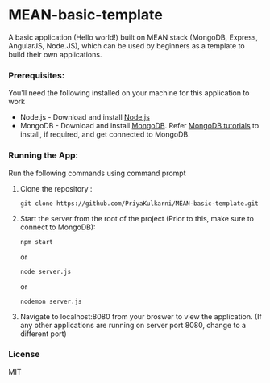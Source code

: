 # MEAN-basic-template
A basic application (Hello world!) built on MEAN stack (MongoDB, Express, AngularJS, Node.JS), which can be used by beginners as a template to build their own applications.
 
### Prerequisites:

You'll need the following installed on your machine for this application to work

 - Node.js - Download and install [Node.js]
 - MongoDB - Download and install [MongoDB]. Refer [MongoDB tutorials] to install, if required, and get connected to MongoDB.
 
### Running the App:
 
 Run the following commands using command prompt
 1. Clone the repository : 
 
    ```
    git clone https://github.com/PriyaKulkarni/MEAN-basic-template.git
    ```
 2. Start the server from the root of the project (Prior to this, make sure to connect to MongoDB):

    ```
    npm start
    ```
    or
    ```
    node server.js
    ```
    or
    ```
    nodemon server.js 
    ```
 3. Navigate to localhost:8080 from your broswer to view the application.
  (If any other applications are running on server port 8080, change to a different port)

### License
MIT

[Node.js]: <http://nodejs.org>
[MongoDB]: <https://www.mongodb.org/downloads?_ga=1.147420980.2031988443.1458330135#production>
[MongoDB tutorials]: <https://docs.mongodb.org/getting-started/shell/tutorial/install-mongodb-on-windows/>

